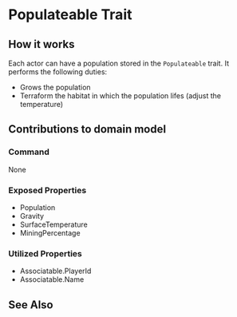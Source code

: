 # Populateable Trait

##  How it works

Each actor can have a population stored in the `Populateable` trait. It performs the following duties:

- Grows the population 
- Terraform the habitat in which the population lifes (adjust the temperature)

## Contributions to domain model

### Command

None

### Exposed Properties

- Population
- Gravity
- SurfaceTemperature
- MiningPercentage

### Utilized Properties

- Associatable.PlayerId
- Associatable.Name

## See Also
